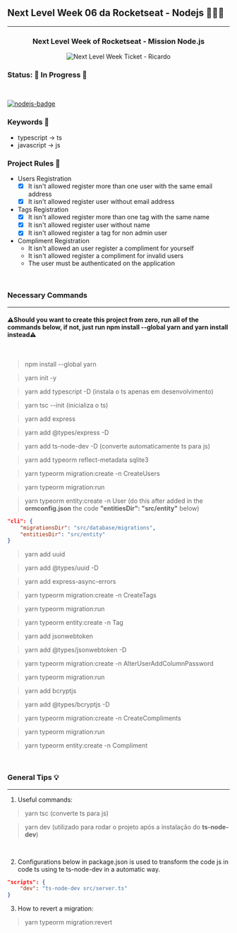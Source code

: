 ## Next Level Week 06 da Rocketseat - Nodejs 🚀🚀🚀
---

<h3 align="center">Next Level Week of Rocketseat - Mission Node.js </h3>

<p align="center">
<img alt="Next Level Week Ticket - Ricardo" title="Next Level Week Ticket - Ricardo" src="https://user-images.githubusercontent.com/57419630/123095225-3b03e200-d404-11eb-826b-1e913d923f51.png"/>
</p>

### **Status**: 🚧 In Progress 🚧

<br>

[![nodejs-badge][nodejs-img]][nodejs]

[nodejs-img]: https://img.shields.io/badge/Node.js-v14.17-green
[nodejs]: https://nodejs.org/en/about/

### Keywords 🔑
- typescript -> ts
- javascript -> js

### Project Rules 📌
- Users Registration 
    - [x] It isn't allowed register more than one user with the same email address
    - [x] It isn't allowed register user without email address

- Tags Registration
    - [x] It isn't allowed register more than one tag with the same name
    - [x] It isn't allowed register user without name
    - [x] It isn't allowed register a tag for non admin user

- Compliment Registration
    - It isn't allowed an user register a compliment for yourself
    - It isn't allowed register a compliment for invalid users
    - The user must be authenticated on the application

<br>

### Necessary Commands 
---

#### ⚠️Should you want to create this project from zero, run all of the commands below, if not, just run **npm install --global yarn** and **yarn install** instead⚠️

<br>


> npm install --global yarn

> yarn init -y

> yarn add typescript -D (instala o ts apenas em desenvolvimento)

> yarn tsc --init (inicializa o ts)

> yarn add express

> yarn add @types/express -D

> yarn add ts-node-dev -D (converte automaticamente ts para js)

> yarn add typeorm reflect-metadata sqlite3

> yarn typeorm migration:create -n CreateUsers

> yarn typeorm migration:run

> yarn typeorm entity:create -n User (do this after added in the **ormconfig.json** the code **"entitiesDir": "src/entity"** below)

```json
"cli": {
    "migrationsDir": "src/database/migrations",
    "entitiesDir": "src/entity"
}
```

> yarn add uuid

> yarn add @types/uuid -D

> yarn add express-async-errors

> yarn typeorm migration:create -n CreateTags

> yarn typeorm migration:run

> yarn typeorm entity:create -n Tag

> yarn add jsonwebtoken

> yarn add @types/jsonwebtoken -D

> yarn typeorm migration:create -n AlterUserAddColumnPassword

> yarn typeorm migration:run

>  yarn add bcryptjs

> yarn add @types/bcryptjs -D

> yarn typeorm migration:create -n CreateCompliments

> yarn typeorm migration:run

> yarn typeorm entity:create -n Compliment

<br>

### General Tips 💡
---

1) Useful commands:

> yarn tsc (converte ts para js)

> yarn dev (utilizado para rodar o projeto após a instalação do **ts-node-dev**)

<br>

2) Configurations below in package.json is used to transform the code js in code ts using te ts-node-dev in a automatic way.

```json
"scripts": {
    "dev": "ts-node-dev src/server.ts"
}
```

3) How to revert a migration:

> yarn typeorm migration:revert
